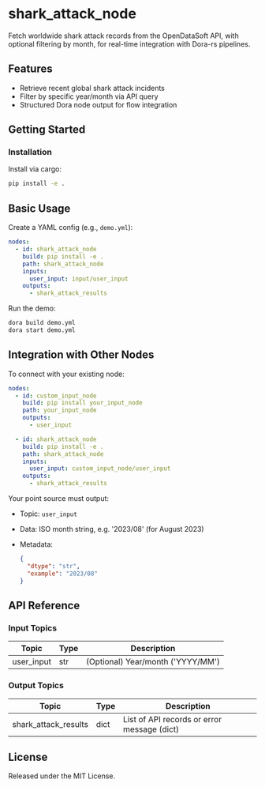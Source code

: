 # shark_attack_node

Fetch worldwide shark attack records from the OpenDataSoft API, with optional filtering by month, for real-time integration with Dora-rs pipelines.

## Features
- Retrieve recent global shark attack incidents
- Filter by specific year/month via API query
- Structured Dora node output for flow integration

## Getting Started

### Installation
Install via cargo:
```bash
pip install -e .
```

## Basic Usage

Create a YAML config (e.g., `demo.yml`):

```yaml
nodes:
  - id: shark_attack_node
    build: pip install -e .
    path: shark_attack_node
    inputs:
      user_input: input/user_input
    outputs:
      - shark_attack_results
```

Run the demo:

```bash
dora build demo.yml
dora start demo.yml
```

## Integration with Other Nodes

To connect with your existing node:

```yaml
nodes:
  - id: custom_input_node
    build: pip install your_input_node
    path: your_input_node
    outputs:
      - user_input

  - id: shark_attack_node
    build: pip install -e .
    path: shark_attack_node
    inputs:
      user_input: custom_input_node/user_input
    outputs:
      - shark_attack_results
```

Your point source must output:

* Topic: `user_input`
* Data: ISO month string, e.g. '2023/08' (for August 2023)
* Metadata:

  ```json
  {
    "dtype": "str",
    "example": "2023/08"
  }
  ```

## API Reference

### Input Topics

| Topic       | Type   | Description                       |
|-------------|--------|-----------------------------------|
| user_input  | str    | (Optional) Year/month ('YYYY/MM') |

### Output Topics

| Topic                 | Type   | Description                                   |
|-----------------------|--------|-----------------------------------------------|
| shark_attack_results  | dict   | List of API records or error message (dict)   |

## License

Released under the MIT License.
